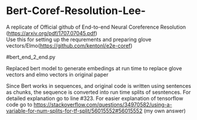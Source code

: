 # Bert-Coref-Resolution-Lee-
A replicate of Official github of End-to-end Neural Coreference Resolution  
(https://arxiv.org/pdf/1707.07045.pdf)  
Use  this for setting  up the requrements and preparing  glove vectors/Elmo(https://github.com/kentonl/e2e-coref)  


#bert_end_2_end.py

Replaced bert model to generate embedings at run time to replace glove vectors and  elmo vectors in original paper  

Since Bert works in sequences, and original code is written using sentences as chunks, the sequence is converted into run time  splits of sesntences.  For detailed explanation go  to line  #323. 
For easier explanation of tensorflow code go to  https://stackoverflow.com/questions/34970582/using-a-variable-for-num-splits-for-tf-split/56015552#56015552 (my own answer)
